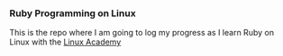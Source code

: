 ### Ruby Programming on Linux

This is the repo where I am going to log my progress as I learn Ruby on Linux with the [Linux Academy](https://linuxacademy.com)
